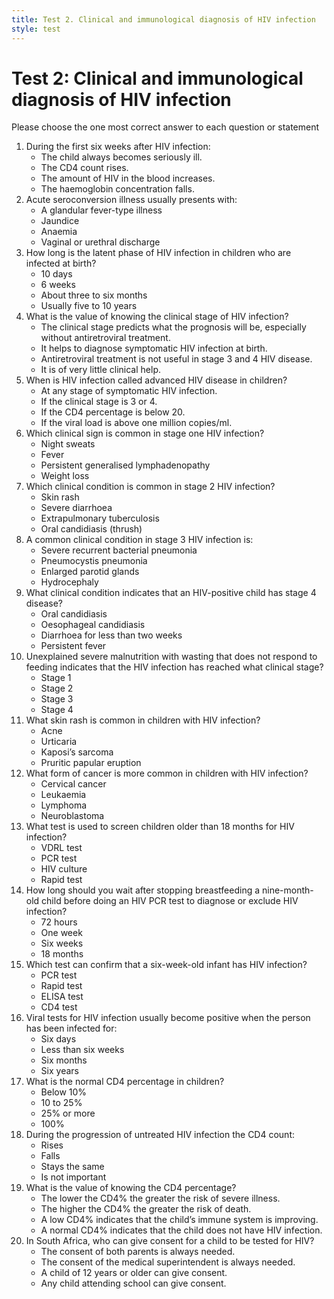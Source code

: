 ```yaml
---
title: Test 2. Clinical and immunological diagnosis of HIV infection
style: test
---
```


# Test 2: Clinical and immunological diagnosis of HIV infection

Please choose the one most correct answer to each question or statement

1.	During the first six weeks after HIV infection:
	-	The child always becomes seriously ill.
	-	The CD4 count rises.
	+	The amount of HIV in the blood increases.
	-	The haemoglobin concentration falls.
2.	Acute seroconversion illness usually presents with:
	+	A glandular fever-type illness
	-	Jaundice
	-	Anaemia
	-	Vaginal or urethral discharge
3.	How long is the latent phase of HIV infection in children who are infected at birth?
	-	10 days
	-	6 weeks
	+	About three to six months
	-	Usually five to 10 years
4.	What is the value of knowing the clinical stage of HIV infection?
	+	The clinical stage predicts what the prognosis will be, especially without antiretroviral treatment.
	-	It helps to diagnose symptomatic HIV infection at birth.
	-	Antiretroviral treatment is not useful in stage 3 and 4 HIV disease.
	-	It is of very little clinical help.
5.	When is HIV infection called advanced HIV disease in children?
	-	At any stage of symptomatic HIV infection.
	+	If the clinical stage is 3 or 4.
	-	If the CD4 percentage is below 20.
	-	If the viral load is above one million copies/ml.
6.	Which clinical sign is common in stage one HIV infection?
	-	Night sweats
	-	Fever
	+	Persistent generalised lymphadenopathy
	-	Weight loss
7.	Which clinical condition is common in stage 2 HIV infection?
	+	Skin rash
	-	Severe diarrhoea
	-	Extrapulmonary tuberculosis
	-	Oral candidiasis (thrush)
8.	A common clinical condition in stage 3 HIV infection is:
	+	Severe recurrent bacterial pneumonia
	-	Pneumocystis pneumonia
	-	Enlarged parotid glands
	-	Hydrocephaly
9.	What clinical condition indicates that an HIV-positive child has stage 4 disease?
	-	Oral candidiasis
	+	Oesophageal candidiasis
	-	Diarrhoea for less than two weeks
	-	Persistent fever
10.	Unexplained severe malnutrition with wasting that does not respond to feeding indicates that the HIV infection has reached what clinical stage?
	-	Stage 1
	-	Stage 2
	-	Stage 3
	+	Stage 4
11.	What skin rash is common in children with HIV infection?
	-	Acne
	-	Urticaria
	-	Kaposi’s sarcoma
	+	Pruritic papular eruption
12.	What form of cancer is more common in children with HIV infection?
	-	Cervical cancer
	-	Leukaemia
	+	Lymphoma
	-	Neuroblastoma
13.	What test is used to screen children older than 18 months for HIV infection?
	-	VDRL test
	-	PCR test
	-	HIV culture
	+	Rapid test
14.	How long should you wait after stopping breastfeeding a nine-month-old child before doing an HIV PCR test to diagnose or exclude HIV infection?
	-	72 hours
	-	One week
	+	Six weeks
	-	18 months
15.	Which test can confirm that a six-week-old infant has HIV infection?
	+	PCR test
	-	Rapid test
	-	ELISA test
	-	CD4 test
16.	Viral tests for HIV infection usually become positive when the person has been infected for:
	-	Six days
	+	Less than six weeks
	-	Six months
	-	Six years
17.	What is the normal CD4 percentage in children?
	-	Below 10%
	-	10 to 25%
	+	25% or more
	-	100%
18.	During the progression of untreated HIV infection the CD4 count:
	-	Rises
	+	Falls
	-	Stays the same
	-	Is not important
19.	What is the value of knowing the CD4 percentage?
	+	The lower the CD4% the greater the risk of severe illness.
	-	The higher the CD4% the greater the risk of death.
	-	A low CD4% indicates that the child’s immune system is improving.
	-	A normal CD4% indicates that the child does not have HIV infection.
20.	In South Africa, who can give consent for a child to be tested for HIV?
	-	The consent of both parents is always needed.
	-	The consent of the medical superintendent is always needed.
	+	A child of 12 years or older can give consent.
	-	Any child attending school can give consent.
